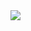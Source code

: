 <img align="left" src="https://github-readme-stats.vercel.app/api?username=xiaoyueyoqwq&include_all_commits=true&count_private-true&custom_title=xiaoyueyoqwq'%20GitHub%20Stats&line_height=30&show_icons=true&hide_border=true&bg_color=192133&title_color=efb752&icon_color=efb752&text_color=70bed9">
